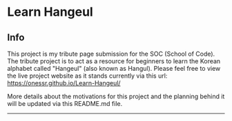 # Learn Hangeul

## Info

This project is my tribute page submission for the SOC (School of Code).<br>
The tribute project is to act as a resource for beginners to learn the Korean alphabet called "Hangeul" (also known as Hangul).
Please feel free to view the live project website as it stands currently via this url: https://onessr.github.io/Learn-Hangeul/

More details about the motivations for this project and the planning behind it will be updated via this README.md file.

---
